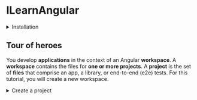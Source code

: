 # ILearnAngular 


<details>
  <summary> 
    Installation 
  </summary>
  
  <br/>  
  
  **Node JS** 
  
  ```bash 
  brew install nvm
  nvm install node
  ```
  
  **Angular installation**
  
  ```bash 
  npm install -g @angular/cli
  sudo chown -R 501:20 "/Users/tom/.npm"
  ```
</details>


## Tour of heroes 

You develop **applications** in the context of an Angular **workspace**. A **workspace** contains the files for **one or more projects**. A **project** is the set of **files** that comprise an app, a library, or end-to-end (e2e) tests. For this tutorial, you will create a new workspace.

<details>
  <summary>
    Create a project
  </summary>
  
  <br/>
  
  **Creation**  
  
  ```bash 
  ng new angular-tour-of-heroes
  cd angular-tour-of-heroes
  ng serve --open
  ```
  
  The `ng serve` command builds the app, starts the development server, watches the source files, and rebuilds the application as you make changes to those files.

  The `--open` flag opens a browser to `http://localhost:4200/`. 
  
  **Angular components**  
  
  The page you see is the application shell. The shell is controlled by an Angular component named `AppComponent`.

  Components are the fundamental building blocks of Angular applications. They **display data** on the screen, **listen** for user input, and take **action** based on that input.

  
  **Get Angular's component value in HTML file** 

  Use : {{component}}
</details>
